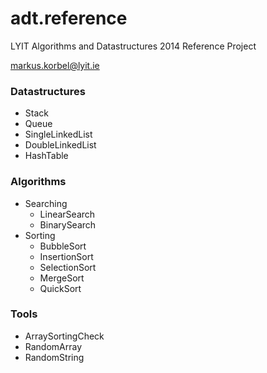# adt.reference
LYIT Algorithms and Datastructures 2014 Reference Project

markus.korbel@lyit.ie

### Datastructures
* Stack
* Queue
* SingleLinkedList
* DoubleLinkedList
* HashTable
	
### Algorithms
* Searching
  * LinearSearch
  * BinarySearch
* Sorting
  * BubbleSort
  * InsertionSort
  * SelectionSort
  * MergeSort
  * QuickSort
	
### Tools
* ArraySortingCheck
* RandomArray
* RandomString

